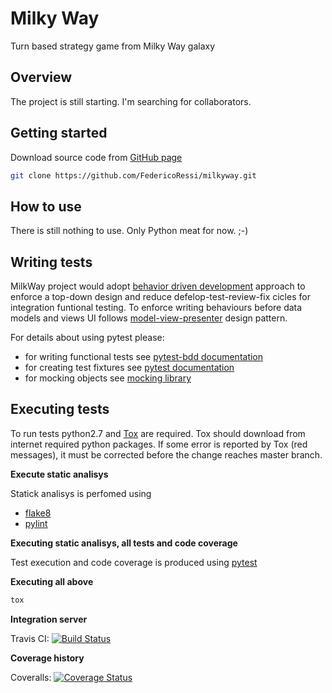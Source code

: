 Milky Way
=========

Turn based strategy game from Milky Way galaxy


Overview
--------

The project is still starting. I'm searching for collaborators.


Getting started
---------------

Download source code from [GitHub page](https://github.com/FedericoRessi/milkyway)

```bash
git clone https://github.com/FedericoRessi/milkyway.git 
```


How to use
----------

There is still nothing to use. Only Python meat for now. ;-)


Writing tests
-------------

MilkWay project would adopt [behavior driven development](http://it.wikipedia.org/wiki/Behavior-driven_development) approach to enforce a top-down design and reduce defelop-test-review-fix cicles for integration funtional testing.
To enforce writing behaviours before data models and views UI follows [model-view-presenter](http://en.wikipedia.org/wiki/Model%E2%80%93view%E2%80%93presenter) design pattern. 

For details about using pytest please:

- for writing functional tests see [pytest-bdd documentation](https://github.com/olegpidsadnyi/pytest-bdd)
- for creating test fixtures see [pytest documentation](http://pytest.org/latest/fixture.html)
- for mocking objects see [mocking library](http://www.voidspace.org.uk/python/mock/)


Executing tests
---------

To run tests python2.7 and [Tox](http://tox.readthedocs.org/en/latest/install.html) are required.
Tox should download from internet required python packages.
If some error is reported by Tox (red messages), it must be corrected before the change reaches master branch.

**Execute static analisys**

Statick analisys is perfomed using
- [flake8](http://flake8.readthedocs.org/en/2.2.3/)
- [pylint](http://www.pylint.org/)

**Executing static analisys, all tests and code coverage**

Test execution and code coverage is produced using [pytest](http://pytest.org/latest/)


**Executing all above**

```bash
tox
```

**Integration server**

Travis CI: [![Build Status](https://travis-ci.org/FedericoRessi/milkyway.svg?branch=master)](https://travis-ci.org/FedericoRessi/milkyway)

**Coverage history**

Coveralls: [![Coverage Status](https://coveralls.io/repos/FedericoRessi/milkyway/badge.png?branch=master)](https://coveralls.io/r/FedericoRessi/milkyway?branch=master)
